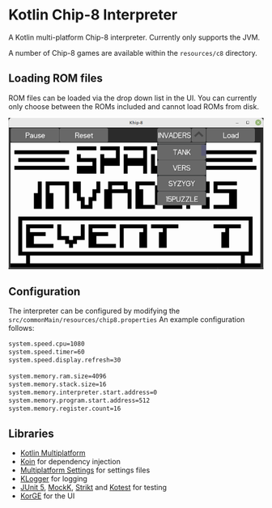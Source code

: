 # Kotlin Chip-8 Interpreter

A Kotlin multi-platform Chip-8 interpreter. Currently only supports the JVM.

A number of Chip-8 games are available within the `resources/c8` directory.

## Loading ROM files

ROM files can be loaded via the drop down list in the UI. You can currently only choose between the ROMs included and cannot load ROMs from disk.

![Screenshot](screenshot.png "Screenshot showing how to load games")

## Configuration

The interpreter can be configured by modifying the `src/commonMain/resources/chip8.properties` An example configuration follows:

```
system.speed.cpu=1080
system.speed.timer=60
system.speed.display.refresh=30

system.memory.ram.size=4096
system.memory.stack.size=16
system.memory.interpreter.start.address=0
system.memory.program.start.address=512
system.memory.register.count=16
```
## Libraries

* [Kotlin Multiplatform](https://github.com/JetBrains/kotlin)
* [Koin](https://github.com/InsertKoinIO/koin) for dependency injection
* [Multiplatform Settings](https://github.com/russhwolf/multiplatform-settings) for settings files
* [KLogger](https://github.com/korlibs/klogger) for logging
* [JUnit 5](https://github.com/junit-team/junit5), [MockK](https://github.com/mockk/mockk), [Strikt](https://github.com/robfletcher/strikt) and [Kotest](https://github.com/kotest/kotest) for testing
* [KorGE](https://github.com/korlibs/korge) for the UI
